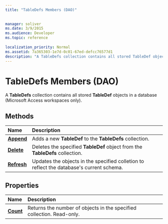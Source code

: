 ```yaml
---
title: "TableDefs Members (DAO)"
 
 
manager: soliver
ms.date: 3/9/2015
ms.audience: Developer
ms.topic: reference
  
localization_priority: Normal
ms.assetid: 7a365303-1e7d-0c01-67ed-defcc76577d1
description: "A TableDefs collection contains all stored TableDef objects in a database (Microsoft Access workspaces only)."
---
```


# TableDefs Members (DAO)

A **TableDefs** collection contains all stored **TableDef** objects in a database (Microsoft Access workspaces only). 
  
## Methods

|**Name**|**Description**|
|:-----|:-----|
|**[Append](tabledefs-append-method-dao.md)** <br/> |Adds a new **TableDef** to the **TableDefs** collection.  <br/> |
|**[Delete](tabledefs-delete-method-dao.md)** <br/> |Deletes the specified **TableDef** object from the **TableDefs** collection.  <br/> |
|**[Refresh](tabledefs-refresh-method-dao.md)** <br/> |Updates the objects in the specified colletion to reflect the database's current schema.  <br/> |
   
## Properties

|**Name**|**Description**|
|:-----|:-----|
|**[Count](tabledefs-count-property-dao.md)** <br/> |Returns the number of objects in the specified collection. Read-only.  <br/> |
   

